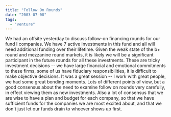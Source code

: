 ```yaml
---
title: "Follow On Rounds"
date: "2003-07-08"
tags: 
  - "venture"
---
```


We had an offsite yesterday to discuss follow-on financing rounds for our fund I companies. We have 7 active investments in this fund and all will need additional funding over their lifetime. Given the weak state of the b+ round and mezzanine round markets, it is likely we will be a significant participant in the future rounds for all these investments. These are tricky investment decisions -- we have large financial and emotional commitments to these firms, some of us have fiduciary responsibilities, it is difficult to make objective decisions. It was a great session -- I work with great people, we had some great bonding moments. Lots of different points of view, but a good consensus about the need to examine follow on rounds very carefully, in effect viewing them as new investments. Also a lot of consensus that we are wise to have a plan and budget for each company, so that we have sufficient funds for the companies we are most excited about, and that we don't just let our funds drain to whoever shows up first.
